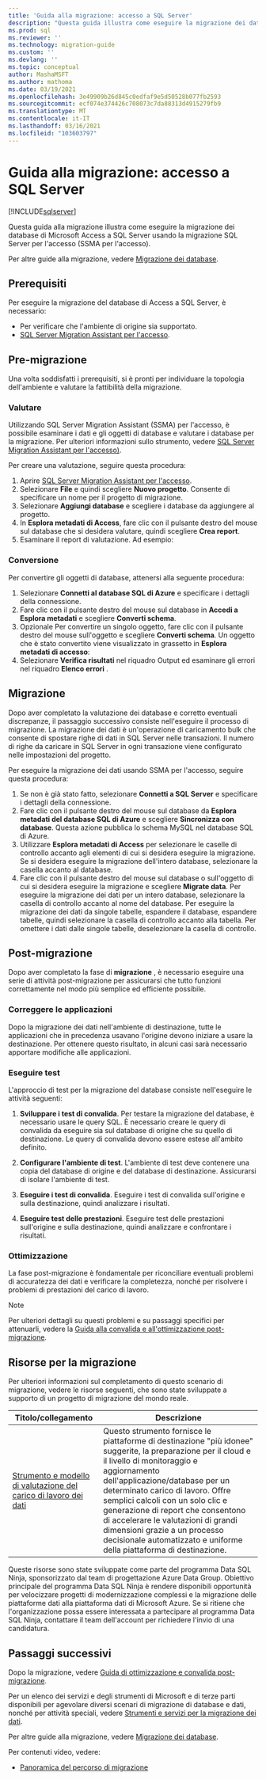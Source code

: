 ```yaml
---
title: 'Guida alla migrazione: accesso a SQL Server'
description: "Questa guida illustra come eseguire la migrazione dei database di Microsoft Access a Microsoft SQL Server usando la migrazione SQL Server per l'accesso (SSMA per l'accesso). "
ms.prod: sql
ms.reviewer: ''
ms.technology: migration-guide
ms.custom: ''
ms.devlang: ''
ms.topic: conceptual
author: MashaMSFT
ms.author: mathoma
ms.date: 03/19/2021
ms.openlocfilehash: 3e49909b26d845c0edfaf9e5d50528b077fb2593
ms.sourcegitcommit: ecf074e374426c708073c7da88313d4915279fb9
ms.translationtype: MT
ms.contentlocale: it-IT
ms.lasthandoff: 03/16/2021
ms.locfileid: "103603797"
---
```

# <a name="migration-guide-access-to-sql-server"></a>Guida alla migrazione: accesso a SQL Server
[!INCLUDE[sqlserver](../../../includes/applies-to-version/sqlserver.md)]

Questa guida alla migrazione illustra come eseguire la migrazione dei database di Microsoft Access a SQL Server usando la migrazione SQL Server per l'accesso (SSMA per l'accesso). 

Per altre guide alla migrazione, vedere [Migrazione dei database](https://datamigration.microsoft.com/). 

## <a name="prerequisites"></a>Prerequisiti 

Per eseguire la migrazione del database di Access a SQL Server, è necessario:

- Per verificare che l'ambiente di origine sia supportato. 
- [SQL Server Migration Assistant per l'accesso](https://www.microsoft.com/download/details.aspx?id=54255). 


## <a name="pre-migration"></a>Pre-migrazione 


Una volta soddisfatti i prerequisiti, si è pronti per individuare la topologia dell'ambiente e valutare la fattibilità della migrazione.


### <a name="assess"></a>Valutare

Utilizzando SQL Server Migration Assistant (SSMA) per l'accesso, è possibile esaminare i dati e gli oggetti di database e valutare i database per la migrazione. Per ulteriori informazioni sullo strumento, vedere [SQL Server Migration Assistant per l'accesso)](/sql/ssma/access/sql-server-migration-assistant-for-access-accesstosql).

Per creare una valutazione, seguire questa procedura:

1. Aprire [SQL Server Migration Assistant per l'accesso](https://www.microsoft.com/download/details.aspx?id=54255). 
1. Selezionare **File** e quindi scegliere **Nuovo progetto**. Consente di specificare un nome per il progetto di migrazione. 
1. Selezionare **Aggiungi database** e scegliere i database da aggiungere al progetto. 
1. In **Esplora metadati di Access**, fare clic con il pulsante destro del mouse sul database che si desidera valutare, quindi scegliere **Crea report**. 
1. Esaminare il report di valutazione. Ad esempio: 

### <a name="convert"></a>Conversione 

Per convertire gli oggetti di database, attenersi alla seguente procedura: 

1. Selezionare **Connetti al database SQL di Azure** e specificare i dettagli della connessione. 
1. Fare clic con il pulsante destro del mouse sul database in **Accedi a Esplora metadati** e scegliere **Converti schema**.  
1. Opzionale Per convertire un singolo oggetto, fare clic con il pulsante destro del mouse sull'oggetto e scegliere **Converti schema**. Un oggetto che è stato convertito viene visualizzato in grassetto in **Esplora metadati di accesso**: 
1. Selezionare **Verifica risultati** nel riquadro Output ed esaminare gli errori nel riquadro **Elenco errori** . 


## <a name="migrate"></a>Migrazione

Dopo aver completato la valutazione dei database e corretto eventuali discrepanze, il passaggio successivo consiste nell'eseguire il processo di migrazione. La migrazione dei dati è un'operazione di caricamento bulk che consente di spostare righe di dati in SQL Server nelle transazioni. Il numero di righe da caricare in SQL Server in ogni transazione viene configurato nelle impostazioni del progetto.

Per eseguire la migrazione dei dati usando SSMA per l'accesso, seguire questa procedura: 

1. Se non è già stato fatto, selezionare **Connetti a SQL Server** e specificare i dettagli della connessione. 
1. Fare clic con il pulsante destro del mouse sul database da **Esplora metadati del database SQL di Azure** e scegliere **Sincronizza con database**. Questa azione pubblica lo schema MySQL nel database SQL di Azure.
1. Utilizzare **Esplora metadati di Access** per selezionare le caselle di controllo accanto agli elementi di cui si desidera eseguire la migrazione. Se si desidera eseguire la migrazione dell'intero database, selezionare la casella accanto al database. 
1. Fare clic con il pulsante destro del mouse sul database o sull'oggetto di cui si desidera eseguire la migrazione e scegliere **Migrate data**. 
   Per eseguire la migrazione dei dati per un intero database, selezionare la casella di controllo accanto al nome del database. Per eseguire la migrazione dei dati da singole tabelle, espandere il database, espandere tabelle, quindi selezionare la casella di controllo accanto alla tabella. Per omettere i dati dalle singole tabelle, deselezionare la casella di controllo.


## <a name="post-migration"></a>Post-migrazione 

Dopo aver completato la fase di **migrazione** , è necessario eseguire una serie di attività post-migrazione per assicurarsi che tutto funzioni correttamente nel modo più semplice ed efficiente possibile.

### <a name="remediate-applications"></a>Correggere le applicazioni

Dopo la migrazione dei dati nell'ambiente di destinazione, tutte le applicazioni che in precedenza usavano l'origine devono iniziare a usare la destinazione. Per ottenere questo risultato, in alcuni casi sarà necessario apportare modifiche alle applicazioni.

### <a name="perform-tests"></a>Eseguire test

L'approccio di test per la migrazione del database consiste nell'eseguire le attività seguenti:

1. **Sviluppare i test di convalida**. Per testare la migrazione del database, è necessario usare le query SQL. È necessario creare le query di convalida da eseguire sia sul database di origine che su quello di destinazione. Le query di convalida devono essere estese all'ambito definito.

2. **Configurare l'ambiente di test**. L'ambiente di test deve contenere una copia del database di origine e del database di destinazione. Assicurarsi di isolare l'ambiente di test.

3. **Eseguire i test di convalida**. Eseguire i test di convalida sull'origine e sulla destinazione, quindi analizzare i risultati.

4. **Eseguire test delle prestazioni**. Eseguire test delle prestazioni sull'origine e sulla destinazione, quindi analizzare e confrontare i risultati.


### <a name="optimize"></a>Ottimizzazione

La fase post-migrazione è fondamentale per riconciliare eventuali problemi di accuratezza dei dati e verificare la completezza, nonché per risolvere i problemi di prestazioni del carico di lavoro.

> [!Note]
> Per ulteriori dettagli su questi problemi e su passaggi specifici per attenuarli, vedere la [Guida alla convalida e all'ottimizzazione post-migrazione](https://docs.microsoft.com/sql/relational-databases/post-migration-validation-and-optimization-guide).

## <a name="migration-assets"></a>Risorse per la migrazione 

Per ulteriori informazioni sul completamento di questo scenario di migrazione, vedere le risorse seguenti, che sono state sviluppate a supporto di un progetto di migrazione del mondo reale.

| **Titolo/collegamento** | **Descrizione** |
| -------------- | --------------- |
| [Strumento e modello di valutazione del carico di lavoro dei dati](https://github.com/Microsoft/DataMigrationTeam/tree/master/Data%20Workload%20Assessment%20Model%20and%20Tool) | Questo strumento fornisce le piattaforme di destinazione "più idonee" suggerite, la preparazione per il cloud e il livello di monitoraggio e aggiornamento dell'applicazione/database per un determinato carico di lavoro. Offre semplici calcoli con un solo clic e generazione di report che consentono di accelerare le valutazioni di grandi dimensioni grazie a un processo decisionale automatizzato e uniforme della piattaforma di destinazione. |

Queste risorse sono state sviluppate come parte del programma Data SQL Ninja, sponsorizzato dal team di progettazione Azure Data Group. Obiettivo principale del programma Data SQL Ninja è rendere disponibili opportunità per velocizzare progetti di modernizzazione complessi e la migrazione delle piattaforme dati alla piattaforma dati di Microsoft Azure. Se si ritiene che l'organizzazione possa essere interessata a partecipare al programma Data SQL Ninja, contattare il team dell'account per richiedere l'invio di una candidatura.

## <a name="next-steps"></a>Passaggi successivi

Dopo la migrazione, vedere [Guida di ottimizzazione e convalida post-migrazione](/sql/relational-databases/post-migration-validation-and-optimization-guide). 

Per un elenco dei servizi e degli strumenti di Microsoft e di terze parti disponibili per agevolare diversi scenari di migrazione di database e dati, nonché per attività speciali, vedere [Strumenti e servizi per la migrazione dei dati](/azure/dms/dms-tools-matrix).

Per altre guide alla migrazione, vedere [Migrazione dei database](https://datamigration.microsoft.com/). 

Per contenuti video, vedere:
- [Panoramica del percorso di migrazione](https://azure.microsoft.com/resources/videos/overview-of-migration-and-recommended-tools-services/)
